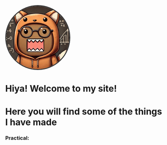 <img src="/images/School_Domo_FoxHoodie.jpg" alt="School_Domo_FoxHoodie)" style="width: 200px; height: 200px; border-radius: 50%; object-fit: cover; border: 3px solid #333;">


# Hiya! Welcome to my site!
# Here you will find some of the things I have made


### Practical:
<script>
    function Pizza_Calculator(){
        let people, pizza, slices, totalSlices, slicesPerperson, slicesLeft;

console.log("Amount of people: ");
people = parseInt(prompt());

console.log("Amount of boxes of pizzas: ");
pizza = parseInt(prompt());

console.log("Slices Per Pizza: ");
slices = parseInt(prompt());

totalSlices = pizza * slices;

slicesPerperson = 3 * people;
slicesLeft = totalSlices - slicesPerperson;

console.log("Slices left over: " + slicesLeft);
    }
<button onclick="Pizza_Calculator()">Calculate Pizza Slices Per Person</button>
    <p id="result"></p>
</div>
### Fun:
